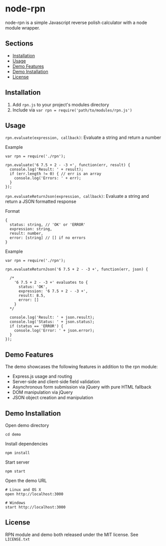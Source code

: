 # node-rpn

node-rpn is a simple Javascript reverse polish calculator with a node module wrapper.

## Sections
* [Installation](#installation)
* [Usage](#usage)
* [Demo Features](#demo_features)
* [Demo Installation](#demo_installation)
* [License](#license)

## <a name="installation"></a> Installation

1. Add `rpn.js` to your project's modules directory
2. Include via `var rpn = require('path/to/modules/rpn.js')`

## <a name="usage"></a> Usage

`rpn.evaluate(expression, callback)`: Evaluate a string and return a number

Example
```
var rpn = require('./rpn');

rpn.evaluate('6 7.5 + 2 - -3 +', function(err, result) {
  console.log('Result: ' + result);
  if (err.length != 0) { // err is an array
    console.log('Errors: ' + err);
  }
});
```

`rpn.evaluateReturnJson(expression, callback)`: Evaluate a string and return a JSON formatted response

Format
```
{
  status: string, // 'OK' or 'ERROR'
  expression: string,
  result: number,
  error: [string] // [] if no errors
}
```

Example
```
var rpn = require('./rpn');

rpn.evaluateReturnJson('6 7.5 + 2 - -3 +', function(err, json) {

  /*
    '6 7.5 + 2 - -3 +' evaluates to {
      status: 'OK',
      expression: '6 7.5 + 2 - -3 +',
      result: 8.5,
      error: []
    }
  */

  console.log('Result: ' + json.result);
  console.log('Status: ' + json.status);
  if (status == 'ERROR') {
    console.log('Error: ' + json.error);
  }
});
```

## <a name="demo_features"></a> Demo Features
The demo showcases the following features in addition to the rpn module:
* Express.js usage and routing
* Server-side and client-side field validation
* Asynchronous form submission via jQuery with pure HTML fallback
* DOM manipulation via jQuery
* JSON object creation and manipulation

## <a name="demo_installation"></a> Demo Installation

Open demo directory
```
cd demo
```
Install dependencies
```
npm install
```
Start server
```
npm start
```
Open the demo URL
```
# Linux and OS X
open http://localhost:3000

# Windows
start http://localhost:3000
```

## <a name="license"></a> License
RPN module and demo both released under the MIT license. See `LICENSE.txt`
